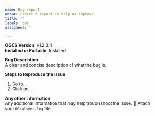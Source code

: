 ```yaml
---
name: Bug report
about: Create a report to help us improve
title: ''
labels: bug
assignees: ''

---
```


<!-- 
- Use the below template to report your issue.  
- Upgrade to the latest alpha release to check if the problem is already fixed.  
- To aid investigation, provide your OGcalsync.log file; a how-to is at https://github.com/phw198/OutlookGoogleCalendarSync/wiki/Reporting-problems#locating-your-ogcalsynclog-file
-->

**OGCS Version**: v1.2.3.4  
**Installed or Portable**: Installed

**Bug Description**  
A clear and concise description of what the bug is.

**Steps to Reproduce the Issue**  
1. Go to...
1. Click on...

**Any other information**  
Any additional information that may help troubleshoot the issue. 
:paperclip: Attach your `OGcalsync.log` file.
